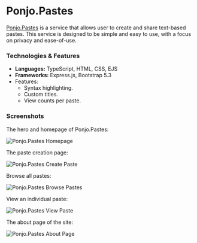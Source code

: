 # Ponjo.Pastes

[Ponjo.Pastes](https://pastes.benpetrillo.dev) is a service that allows user to create and share
text-based pastes. This service is designed to be simple and easy to use, with a focus on privacy
and ease-of-use.

### Technologies & Features

- **Languages:** TypeScript, HTML, CSS, EJS
- **Frameworks:** Express.js, Bootstrap 5.3
- Features:
  - Syntax highlighting.
  - Custom titles.
  - View counts per paste.

### Screenshots

The hero and homepage of Ponjo.Pastes:

![Ponjo.Pastes Homepage](/screenshots/ponjo-pastes/homepage.png)

The paste creation page:

![Ponjo.Pastes Create Paste](/screenshots/ponjo-pastes/create-paste.png)

Browse all pastes:

![Ponjo.Pastes Browse Pastes](/screenshots/ponjo-pastes/browse-pastes.png)

View an individual paste:

![Ponjo.Pastes View Paste](/screenshots/ponjo-pastes/single-paste.png)

The about page of the site:

![Ponjo.Pastes About Page](/screenshots/ponjo-pastes/about-page.png)